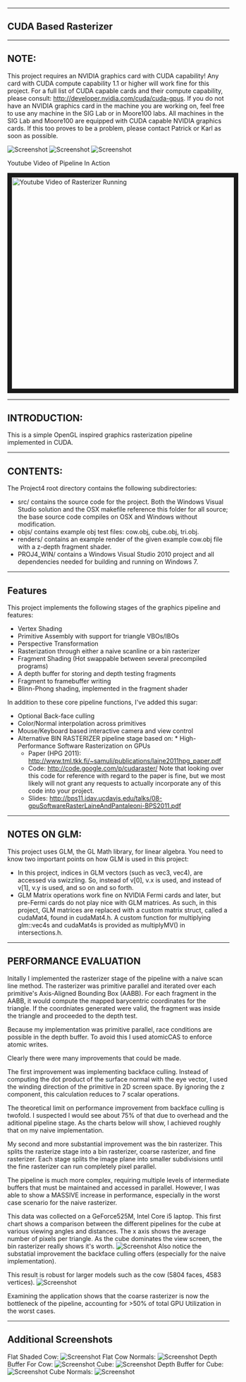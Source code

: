 -------------------------------------------------------------------------------
CUDA Based Rasterizer
-------------------------------------------------------------------------------

-------------------------------------------------------------------------------
NOTE:
-------------------------------------------------------------------------------
This project requires an NVIDIA graphics card with CUDA capability! Any card with CUDA compute capability 1.1 or higher will work fine for this project. For a full list of CUDA capable cards and their compute capability, please consult: http://developer.nvidia.com/cuda/cuda-gpus. If you do not have an NVIDIA graphics card in the machine you are working on, feel free to use any machine in the SIG Lab or in Moore100 labs. All machines in the SIG Lab and Moore100 are equipped with CUDA capable NVIDIA graphics cards. If this too proves to be a problem, please contact Patrick or Karl as soon as possible.


![Screenshot](/renders/ColorCube.JPG "Colored Cube")
![Screenshot](/renders/SmoothCowNormal.JPG "Smooth Cow")
![Screenshot](/renders/CowDepth.JPG "Cow Depth Buffer")

Youtube Video of Pipeline In Action
<dl>
<a href="http://youtu.be/fy26owMdrl4" target="_blank"><img src="http://img.youtube.com/vi/fy26owMdrl4/0.jpg" 
alt="Youtube Video of Rasterizer Running" width="640" height="480" border="10" /></a>
</dl>

-------------------------------------------------------------------------------
INTRODUCTION:
-------------------------------------------------------------------------------
This is a simple OpenGL inspired graphics rasterization pipeline implemented in CUDA.

-------------------------------------------------------------------------------
CONTENTS:
-------------------------------------------------------------------------------
The Project4 root directory contains the following subdirectories:
	
* src/ contains the source code for the project. Both the Windows Visual Studio solution and the OSX makefile reference this folder for all source; the base source code compiles on OSX and Windows without modification.
* objs/ contains example obj test files: cow.obj, cube.obj, tri.obj.
* renders/ contains an example render of the given example cow.obj file with a z-depth fragment shader. 
* PROJ4_WIN/ contains a Windows Visual Studio 2010 project and all dependencies needed for building and running on Windows 7.

-------------------------------------------------------------------------------
Features
-------------------------------------------------------------------------------
This project implements the following stages of the graphics pipeline and features:
* Vertex Shading
* Primitive Assembly with support for triangle VBOs/IBOs
* Perspective Transformation
* Rasterization through either a naive scanline or a bin rasterizer
* Fragment Shading (Hot swappable between several precompiled programs)
* A depth buffer for storing and depth testing fragments
* Fragment to framebuffer writing
* Blinn-Phong shading, implemented in the fragment shader


In addition to these core pipeline functions, I've added this sugar:
   * Optional Back-face culling
   * Color/Normal interpolation across primitives
   * Mouse/Keyboard based interactive camera and view control
   * Alternative BIN RASTERIZER pipeline stage based on:
   	* High-Performance Software Rasterization on GPUs
		* Paper (HPG 2011): http://www.tml.tkk.fi/~samuli/publications/laine2011hpg_paper.pdf
		* Code: http://code.google.com/p/cudaraster/ Note that looking over this code for reference with regard to the paper is fine, but we most likely will not grant any requests to actually incorporate any of this code into your project.
		* Slides: http://bps11.idav.ucdavis.edu/talks/08-gpuSoftwareRasterLaineAndPantaleoni-BPS2011.pdf


-------------------------------------------------------------------------------
NOTES ON GLM:
-------------------------------------------------------------------------------
This project uses GLM, the GL Math library, for linear algebra. You need to know two important points on how GLM is used in this project:

* In this project, indices in GLM vectors (such as vec3, vec4), are accessed via swizzling. So, instead of v[0], v.x is used, and instead of v[1], v.y is used, and so on and so forth.
* GLM Matrix operations work fine on NVIDIA Fermi cards and later, but pre-Fermi cards do not play nice with GLM matrices. As such, in this project, GLM matrices are replaced with a custom matrix struct, called a cudaMat4, found in cudaMat4.h. A custom function for multiplying glm::vec4s and cudaMat4s is provided as multiplyMV() in intersections.h.


-------------------------------------------------------------------------------
PERFORMANCE EVALUATION
-------------------------------------------------------------------------------
Initally I implemented the rasterizer stage of the pipeline with a naive scan line method.
The rasterizer was primitive parallel and iterated over each primitive's Axis-Aligned Bounding Box (AABB).
For each fragment in the AABB, it would compute the mapped barycentric coordinates for the triangle.
If the coordniates generated were valid, the fragment was inside the triangle and proceeded to the depth test.

Because my implementation was primitive parallel, race conditions are possible in the depth buffer. 
To avoid this I used atomicCAS to enforce atomic writes.

Clearly there were many improvements that could be made. 

The first improvement was implementing backface culling. 
Instead of computing the dot product of the surface normal with the eye vector, I used the winding direction of the primitive in 2D screen space.
By ignoring the z component, this calculation reduces to 7 scalar operations.

The theoretical limit on performance improvement from backface culling is twofold. 
I suspected I would see about 75% of that due to overhead and the aditional pipeline stage.
As the charts below will show, I achieved roughly that on my naive implementation.

My second and more substantial improvement was the bin rasterizer. 
This splits the rasterize stage into a bin rasterizer, coarse rasterizer, and fine rasterizer.
Each stage splits the image plane into smaller subdivisions until the fine rasterizer can run completely pixel parallel.

The pipeline is much more complex, requiring multiple levels of intermediate buffers that must be maintained and accessed in parallel.
However, I was able to show a MASSIVE increase in performance, especially in the worst case scenario for the naive rasterizer.

This data was collected on a GeForce525M, Intel Core i5 laptop. 
This first chart shows a comparison between the different pipelines for the cube at various viewing angles and distances.
The x axis shows the average number of pixels per triangle. 
As the cube dominates the view screen, the bin rasterizer really shows it's worth.
![Screenshot](/performance/RasterizationRealtimeCube.JPG "Comparison of different methods for cube")
Also notice the substatial improvement the backface culling offers (especially for the naive implementation).

This result is robust for larger models such as the cow (5804 faces, 4583 vertices).
![Screenshot](/performance/RasterizationRealtimeCow.JPG "Comparison of different methods for cow")

Examining the application shows that the coarse rasterizer is now the bottleneck of the pipeline, accounting for >50% of total GPU Utilization in the worst cases.


-------------------------------------------------------------------------------
Additional Screenshots
-------------------------------------------------------------------------------
Flat Shaded Cow:
![Screenshot](/renders/CowFlatShading.JPG "Flat shaded cow")
Flat Cow Normals:
![Screenshot](/renders/FlatNormalCow.JPG "Cow Normals (Flat Cow)")
Depth Buffer For Cow:
![Screenshot](/renders/cow_zdepth.png "Cow Depth Buffer")
Cube:
![Screenshot](/renders/MatteCube.JPG "Simple Cube")
Depth Buffer for Cube:
![Screenshot](/renders/CubeDepth.JPG "Cube Depth Buffer")
Cube Normals:
![Screenshot](/renders/NormalCube.JPG "Cube Normals")

